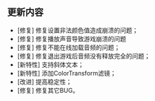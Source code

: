 ## 更新内容

* [修复] 修复设置非法颜色值造成崩溃的问题；
* [修复] 修复播放声音导致游戏崩溃的问题
* [修复] 修复不能在线加载音频的问题；
* [修复] 修复退出游戏后音频没有释放完全的问题；
* [新特性] 支持斜体文本；
* [新特性] 添加ColorTransform滤镜；
* [改进] 提高稳定性；
* [修复] 修复其它BUG。
